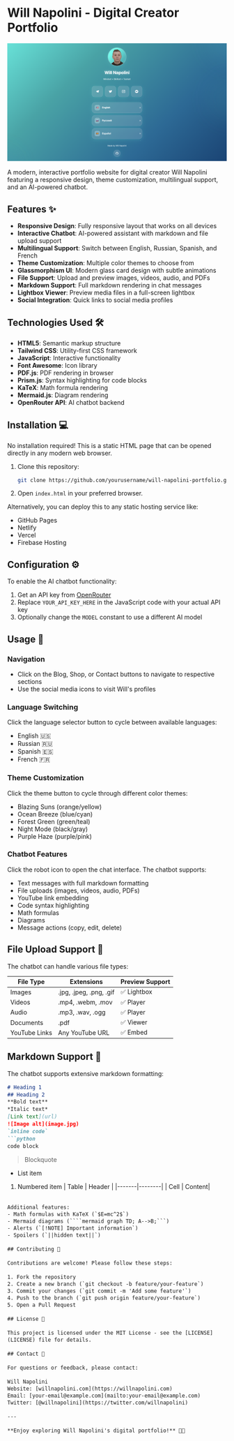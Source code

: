 # Will Napolini - Digital Creator Portfolio

![LinkBio Preview](https://github.com/willnapolini/linkbio/blob/main/assets/LinkBio%20Preview.png?raw=true)

A modern, interactive portfolio website for digital creator Will Napolini featuring a responsive design, theme customization, multilingual support, and an AI-powered chatbot.

## Features ✨

- **Responsive Design**: Fully responsive layout that works on all devices
- **Interactive Chatbot**: AI-powered assistant with markdown and file upload support
- **Multilingual Support**: Switch between English, Russian, Spanish, and French
- **Theme Customization**: Multiple color themes to choose from
- **Glassmorphism UI**: Modern glass card design with subtle animations
- **File Support**: Upload and preview images, videos, audio, and PDFs
- **Markdown Support**: Full markdown rendering in chat messages
- **Lightbox Viewer**: Preview media files in a full-screen lightbox
- **Social Integration**: Quick links to social media profiles

## Technologies Used 🛠️

- **HTML5**: Semantic markup structure
- **Tailwind CSS**: Utility-first CSS framework
- **JavaScript**: Interactive functionality
- **Font Awesome**: Icon library
- **PDF.js**: PDF rendering in browser
- **Prism.js**: Syntax highlighting for code blocks
- **KaTeX**: Math formula rendering
- **Mermaid.js**: Diagram rendering
- **OpenRouter API**: AI chatbot backend

## Installation 💻

No installation required! This is a static HTML page that can be opened directly in any modern web browser.

1. Clone this repository:
   ```bash
   git clone https://github.com/yourusername/will-napolini-portfolio.git
   ```
2. Open `index.html` in your preferred browser.

Alternatively, you can deploy this to any static hosting service like:
- GitHub Pages
- Netlify
- Vercel
- Firebase Hosting

## Configuration ⚙️

To enable the AI chatbot functionality:

1. Get an API key from [OpenRouter](https://openrouter.ai/)
2. Replace `YOUR_API_KEY_HERE` in the JavaScript code with your actual API key
3. Optionally change the `MODEL` constant to use a different AI model

## Usage 🚀

### Navigation
- Click on the Blog, Shop, or Contact buttons to navigate to respective sections
- Use the social media icons to visit Will's profiles

### Language Switching
Click the language selector button to cycle between available languages:
- English 🇺🇸
- Russian 🇷🇺
- Spanish 🇪🇸
- French 🇫🇷

### Theme Customization
Click the theme button to cycle through different color themes:
- Blazing Suns (orange/yellow)
- Ocean Breeze (blue/cyan)
- Forest Green (green/teal)
- Night Mode (black/gray)
- Purple Haze (purple/pink)

### Chatbot Features
Click the robot icon to open the chat interface. The chatbot supports:
- Text messages with full markdown formatting
- File uploads (images, videos, audio, PDFs)
- YouTube link embedding
- Code syntax highlighting
- Math formulas
- Diagrams
- Message actions (copy, edit, delete)

## File Upload Support 📁

The chatbot can handle various file types:

| File Type       | Extensions               | Preview Support |
|-----------------|--------------------------|-----------------|
| Images          | .jpg, .jpeg, .png, .gif | ✅ Lightbox     |
| Videos          | .mp4, .webm, .mov       | ✅ Player       |
| Audio           | .mp3, .wav, .ogg        | ✅ Player       |
| Documents       | .pdf                    | ✅ Viewer       |
| YouTube Links   | Any YouTube URL         | ✅ Embed        |

## Markdown Support 📝

The chatbot supports extensive markdown formatting:

```markdown
# Heading 1
## Heading 2
**Bold text**
*Italic text*
[Link text](url)
![Image alt](image.jpg)
`inline code`
```python
code block
```
> Blockquote
- List item
1. Numbered item
| Table | Header |
|-------|--------|
| Cell  | Content|
```

Additional features:
- Math formulas with KaTeX (`$E=mc^2$`)
- Mermaid diagrams (````mermaid graph TD; A-->B;```)
- Alerts (`[!NOTE] Important information`)
- Spoilers (`||hidden text||`)

## Contributing 🤝

Contributions are welcome! Please follow these steps:

1. Fork the repository
2. Create a new branch (`git checkout -b feature/your-feature`)
3. Commit your changes (`git commit -m 'Add some feature'`)
4. Push to the branch (`git push origin feature/your-feature`)
5. Open a Pull Request

## License 📄

This project is licensed under the MIT License - see the [LICENSE](LICENSE) file for details.

## Contact 📧

For questions or feedback, please contact:

Will Napolini  
Website: [willnapolini.com](https://willnapolini.com)  
Email: [your-email@example.com](mailto:your-email@example.com)  
Twitter: [@willnapolini](https://twitter.com/willnapolini)

---

**Enjoy exploring Will Napolini's digital portfolio!** 🎨✨
